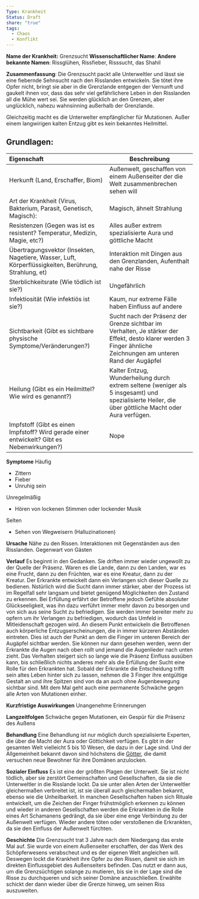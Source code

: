 ```yaml
---
Type: Krankheit
Status: Draft
share: "true"
tags:
  - Chaos
  - Konflikt
---
```

**Name der Krankheit:** Grenzsucht
**Wissenschaftlicher Name**:
**Andere bekannte Namen**: Rissglühen, Rissfieber, Risssucht, das Shahil 

**Zusammenfassung**:
Die Grenzsucht packt alle Unterweltler und lässt sie eine fiebernde Sehnsucht nach den Risslanden entwickeln. Sie tötet ihre Opfer nicht, bringt sie aber in die Grenzlande entgegen der Vernunft und gaukelt ihnen vor, dass das sehr viel gefährlichere Leben in den Risslanden all die Mühe wert sei. Sie werden glücklich an den Grenzen, aber unglücklich, nahezu wahnsinning außerhalb der Grenzlande. 

Gleichzeitig macht es die Unterwelter empfänglicher für Mutationen. Außer einem langwirigen kalten Entzug gibt es kein bekanntes Heilmittel. 


## Grundlagen: 

| Eigenschaft                                                                                           | Beschreibung                                                                                                                                                   |
|:----------------------------------------------------------------------------------------------------- | -------------------------------------------------------------------------------------------------------------------------------------------------------------- |
| Herkunft (Land, Erschaffer, Biom)                                                                     | Außenwelt, geschaffen von einem Außenseiter der die Welt zusammenbrechen sehen will                                                                            |
| Art der Krankheit (Virus, Bakterium, Parasit, Genetisch, Magisch):                                    | Magisch, ähnelt Strahlung                                                                                                                                      |
| Resistenzen (Gegen was ist es resistent? Temperatur, Medizin, Magie, etc?)                            | Alles außer extrem spezialisierte Aura und göttliche Macht                                                                                                     |
| Übertragungsvektor (Insekten, Nagetiere, Wasser, Luft, Körperflüssigkeiten, Berührung, Strahlung, et) | Interaktion mit Dingen aus den Grenzlanden, Aufenthalt nahe der Risse                                                                                          |
| Sterblichkeitsrate  (Wie tödlich ist sie?)                                                            | Ungefährlich                                                                                                                                                   |
| Infektiosität (Wie infektiös ist sie?)                                                                | Kaum, nur extreme Fälle haben Einfluss auf andere                                                                                                              |
| Sichtbarkeit (Gibt es sichtbare physische Symptome/Veränderungen?)                                    | Sucht nach der Präsenz der Grenze sichtbar im Verhalten, Je stärker der Effekt, desto klarer werden 3 Finger ähnliche Zeichnungen am unteren Rand der Augäpfel |
| Heilung  (Gibt es ein Heilmittel? Wie wird es genannt?)                                               | Kalter Entzug, Wunderheilung durch extrem seltene (weniger als 5 insgesamt) und spezialisierte Heiler, die über göttliche Macht oder Aura verfügen.            |
| Impfstoff (Gibt es einen Impfstoff? Wird gerade einer entwickelt? Gibt es Nebenwirkungen?)            | Nope                                                                                                                                                           |


**Symptome**
Häufig
- Zittern
- Fieber
- Unruhig sein


Unregelmäßig
- Hören von lockenen Stimmen oder lockender Musik

Selten
- Sehen von Wegweisern (Halluzinationen) 

**Ursache** 
Nähe zu den Rissen. Interaktionen mit Gegenständen aus den Risslanden. Gegenwart von Gästen

**Verlauf**
Es beginnt in den Gedanken. Sie driften immer wieder ungewollt zu der Quelle der Präsenz. Waren es die Lande, dann zu den Landen, war es eine Frucht, dann zu den Früchten, war es eine Kreatur, dann zu der Kreatur. 
Der Erkrankte entwickelt dann ein Verlangen sich dieser Quelle zu bedienen. Nstürlich wird die Sucht dann immer stärker, aber der Prozess ist im Regelfall sehr langsam und bietet genügend Möglichkeiten den Zustand zu erkennen.
Bei Erfüllung erfährt der Betroffene jedoch Gefühle absoluter Glückseeligkeit, was ihn dazu verführt immer mehr davon zu besorgen und von sich aus seine Sucht zu befriedigen. 
Sie werden immer bereiter mehr zu opfern um ihr Verlangen zu befriedigen, wodurch das Umfeld in Mitleidenschaft gezogen wird. An diesem Punkt entwickeln die Betroffenen auch körperliche Entzugserscheinungen, die in immer kürzeren Abständen eintreten. Dies ist auch der Punkt an dem die Finger im unteren Bereich der Augäpfel sichtbar werden. Sie können nur dann gesehen werden, wenn der Erkrankte die Augen nach oben rollt und jemand die Augenlieder nach unten zieht. 
Das Verhalten steigert sich so lange wie die Präsenz Einfluss ausüben kann, bis schließlich nichts anderes mehr als die Erfüllung der Sucht eine Rolle für den Erkrankten hat. Sobald der Erkrankte die Entscheidung trifft sein altes Leben hinter sich zu lassen, nehmen die 3 Finger ihre entgültige Gestalt an und ihre Spitzen sind von da an auch ohne Augenbewegung sichtbar sind. Mit dem Mal geht auch eine permanente Schwäche gegen alle Arten von Mutationen einher. 


**Kurzfristige Auswirkungen**
Unangenehme Erinnerungen

**Langzeitfolgen**
Schwäche gegen Mutationen, ein Gespür für die Präsenz des Außens

**Behandlung**
Eine Behandlung ist nur möglich durch spezialisierte Experten, die über die Macht der Aura oder Göttichkeit verfügen. Es gibt in der gesamten Welt vielleicht 5 bis 10 Wesen, die dazu in der Lage sind. Und der Allgemeinheit bekannt davon sind höchstens die [Götter](../../../G%C3%B6tter.md), die damit versuchen neue Bewohner für ihre Domänen anzulocken. 

**Sozialer Einfluss**
Es ist eine der größten Plagen der Unterwelt. Sie ist nicht tödlich, aber sie zerstört Gemeinschaften und Gesellschaften, da sie die Unterweltler in die Risslande lockt. Da sie unter allen Arten der Unterweltler gleichermaßen verbreitet ist, ist sie überall auch gleichermaßen bekannt, ebenso wie die Unheilbarkeit. In manchen Gesellschaften haben sich Rituale entwickelt, um die Zeichen der Finger frühstmöglich erkennen zu können und wieder in anderen Gesellschaften werden die Erkrankten in die Rolle eines Art Schamanens gedrängt, da sie über eine enge Verbindung zu der Außenwelt verfügen. Wieder andere töten oder verstoßenen die Erkrankten, da sie den Einfluss der Außenwelt fürchten. 

**Geschichte**
Die Grenzsucht trat 3 Jahre nach dem Niedergang das erste Mal auf. Sie wurde von einem Außenseiter erschaffen, der das Werk des Schöpferwesens verabscheut und es der eigenen Welt angleichen will. Deswegen lockt die Krankheit ihre Opfer zu den Rissen, damit sie sich im direkten Einflussgebiet des Außenseiters befinden. Das nutzt er dann aus, um die Grenzsüchtigen solange zu mutieren, bis sie in der Lage sind die Risse zu durchqueren und sich seiner Domäne anzuschließen. Erwählte schickt der dann wieder über die Grenze hinweg, um seinen Riss auszuweiten. 
